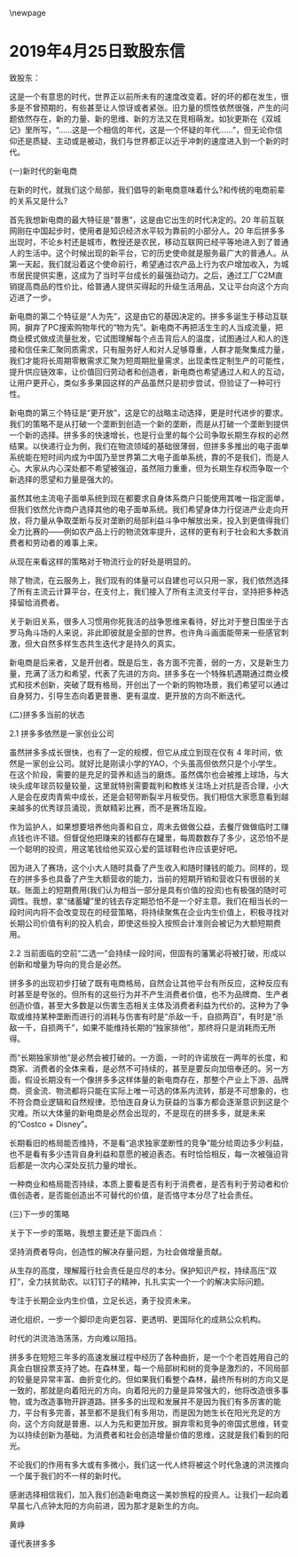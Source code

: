 \newpage



# 2019年4月25日致股东信


致股东：

这是一个有意思的时代，世界正以前所未有的速度改变着。好的坏的都在发生，很多是不曾预期的，有些甚至让人惊讶或者紧张。旧力量的惯性依然很强，产生的问题依然存在，新的力量、新的思维、新的方法又在竞相萌发。如狄更斯在《双城记》里所写，“……这是一个相信的年代，这是一个怀疑的年代……”，但无论你信仰还是质疑、主动或是被动，我们与世界都正以近乎冲刺的速度进入到一个新的时代。

(一)新时代的新电商

在新的时代，就我们这个局部，我们倡导的新电商意味着什么?和传统的电商前辈的关系又是什么?

首先我想新电商的最大特征是“普惠”，这是由它出生的时代决定的。20 年前互联网刚在中国起步时，使用者是知识经济水平较为靠前的小部分人。20 年后拼多多出现时，不论乡村还是城市，教授还是农民，移动互联网已经平等地进入到了普通人的生活中。这个时候出现的新平台，它的历史使命就是服务最广大的普通人。从第一天起，我们就沿着这个使命前行，希望通过农产品上行为农户增加收入，为城市居民提供实惠，这成为了当时平台成长的最强劲动力。之后，通过工厂C2M直销提高商品的性价比，给普通人提供买得起的升级生活用品，又让平台向这个方向迈进了一步。

新电商的第二个特征是“人为先”，这是由它的基因决定的。拼多多诞生于移动互联网，摒弃了PC搜索购物年代的“物为先”。新电商不再把活生生的人当成流量，把商业模式做成流量批发，它试图理解每个点击背后人的温度，试图通过人和人的连接和信任来汇聚同质需求，只有服务好人和对人足够尊重，人群才能聚集成力量，我们才能将长周期零散需求汇聚为短周期批量需求，出现柔性定制生产的可能性，提升供应链效率，让价值回归劳动者和创造者，新电商也希望通过人和人的互动，让用户更开心，类似多多果园这样的产品虽然只是初步尝试，但验证了一种可行性。

新电商的第三个特征是“更开放”，这是它的战略主动选择，更是时代进步的要求。我们的策略不是从打破一个垄断到创造一个新的垄断，而是从打破一个垄断到提供一个新的选择。拼多多的快速增长，也是行业里的每个公司争取长期生存权的必然结果。以快递行业为例，我们在物流领域的基础很薄弱，但拼多多推出的电子面单系统能在短时间内成为中国乃至世界第二大电子面单系统，靠的不是我们，而是人心。大家从内心深处都不希望被强迫，虽然阻力重重，但为长期生存权而争取一个新选择的愿望和力量是强大的。

虽然其他主流电子面单系统到现在都要求自身体系商户只能使用其唯一指定面单，但我们依然允许商户选择其他的电子面单系统。我们希望身体力行促进产业走向开放，将力量从争取垄断与反对垄断的局部利益斗争中解放出来，投入到更值得我们全力比赛的——例如农产品上行的物流效率提升，这样的更有利于社会和大多数消费者和劳动者的难事上来。

从现在来看这样的策略对于物流行业的好处是明显的。

除了物流，在云服务上，我们现有的体量可以自建也可以只用一家，我们依然选择了所有主流云计算平台，在支付上，我们接入了所有主流支付平台，坚持把多种选择留给消费者。

关于新旧关系，很多人习惯用你死我活的战争思维来看待，好比对于整日围坐于古罗马角斗场的人来说，非此即彼就是全部的世界。也许角斗画面能带来一些感官刺激，但大自然多样生态共生迭代才是持久的真实。

新电商是后来者，又是开创者。既是后生，各方面不完善，弱的一方，又是新生力量，充满了活力和希望，代表了先进的方向。拼多多在一个特殊机遇期通过商业模式和技术创新，突破了既有格局，开创出了一个新的购物场景，我们希望可以通过自身努力，引导生态向着更普惠、更有温度、更开放的方向不断迭代。

(二)拼多多当前的状态

2.1 拼多多依然是一家创业公司

虽然拼多多成长很快，也有了一定的规模，但它从成立到现在仅有 4 年时间，依然是一家创业公司。就好比是刚读小学的YAO，个头虽高但依然只是个小学生。在这个阶段，需要的是充足的营养和适当的磨炼。虽然偶尔也会被推上球场，与大块头成年球员较量较量，这里就特别需要裁判和教练关注场上对抗是否合理，小大人是会在皮肉青紫中成长，还是会韧带断裂半月板受伤。我们相信大家愿意看到越来越多的优秀球员涌现，贡献精彩比赛，而不是赛场互殴。

作为监护人，如果想要培养他向善和自立，周末去做做公益，去餐厅做做临时工赚点钱也许不错。但督促他把赚来的钱都存在罐里，每周数数存了多少，这恐怕不是一个聪明的投资，用这笔钱给他买双心爱的篮球鞋也许应该更好吧。

因为进入了赛场，这个小大人随时具备了产生收入和随时赚钱的能力。同样的，现在的拼多多也具备了产生大额营收的能力，当前的短期开销和营收只有很弱的关联。账面上的短期费用(我们认为相当一部分是具有价值的投资)也有极强的随时可调性。我想，拿“储蓄罐”里的钱去存定期恐怕不是一个好主意。我们在相当长的一段时间内将不会改变现在的经营策略，将持续聚焦在企业内生价值上，积极寻找对长期公司价值有利的投入机会，即使这些投入按照会计准则会被记为大额短期费用。

2.2 当前面临的空前“二选一”会持续一段时间，但固有的藩篱必将被打破，形成以创新和增量为导向的竞合是必然。

拼多多的出现初步打破了既有电商格局，自然会让其他平台有所反应，这种反应有时甚至是夸张的。但所有的这些行为并不产生消费者价值，也不为品牌商、生产者创造价值，甚至大多数是以伤害生态相关主体及消费者利益为代价的。这种为了争取或维持某种垄断而进行的消耗与伤害有时是“杀敌一千，自损两百”，有时是“杀敌一千，自损两千”，如果不能维持长期的“独家排他”，那终将只是消耗而无所得。

而“长期独家排他”是必然会被打破的。一方面，一时的许诺放在一两年的长度，和商家、消费者的全体来看，是必然不可持续的，甚至是要反向加倍奉还的。另一方面，假设长期没有一个像拼多多这样体量的新电商存在，那整个产业上下游、品牌商、资金流、物流都将只能在实际上唯一可选的体系内流转，那是不可想象的，也不符合商业逻辑和自然规律。恐怕连自身认为获益的当事方都会逐渐意识到这是个灾难。所以大体量的新电商是必然会出现的，不是现在的拼多多，就是未来的“Costco + Disney”。

长期看旧的格局能否维持，不是看“追求独家垄断性的竞争”能分给周边多少利益，也不是看有多少违背自身利益和意愿的被迫表态。有时恰恰相反，每一次被强迫背后都是一次内心深处反抗力量的增长。

一种商业和格局能否持续，本质上要看是否有利于消费者，是否有利于劳动者和价值创造者，是否能创造出不可替代的价值，是否恪守本分尽了社会责任。

(三)下一步的策略

关于下一步的策略，我想主要还是下面四点：

坚持消费者导向，创造性的解决存量问题，为社会做增量贡献。

从生存的高度，理解履行社会责任是应尽的本分。保护知识产权，持续高压“双打”，全力扶贫助农。以钉钉子的精神，扎扎实实一个一个的解决实际问题。

专注于长期企业内生价值，立足长远，勇于投资未来。

进化组织，一步一个脚印走向更包容、更透明、更国际化的成熟公众机构。

时代的洪流浩浩荡荡，方向难以阻挡。

拼多多在短短三年多的高速发展过程中经历了各种曲折，是一个个老百姓用自己的真金白银投票支持了她。在森林里，每一个局部树和树的竞争是激烈的，不同局部的较量是异常丰富、曲折变化的。但如果我们看整个森林，最终所有树的方向又是一致的，那就是向着阳光的方向。向着阳光的力量是异常强大的，他将改造很多事物，或为改造事物开辟道路。拼多多的出现和发展并不是因为我们有多厉害的能力，平台有多完善，甚至都不是我们有多用功，而是因为她生长在阳光充足的方向，这个方向就是普惠、以人为先和更加开放。摒弃零和竞争的帝国式思维，转变为以持续创新为基础，为消费者和社会创造增量价值的思维，这就是我们看到的阳光。

不论我们的作用有多大或有多微小，我们这一代人终将被这个时代急速的洪流推向一个属于我们的不一样的新时代。

感谢选择相信我们，加入我们创造新电商这一美妙旅程的投资人。让我们一起向着早晨七八点钟太阳的方向前进，因为那才是新生的方向。

黄峥

谨代表拼多多
